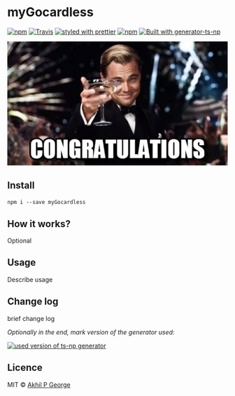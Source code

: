# myGocardless

[![npm](https://img.shields.io/npm/v/myGocardless.svg)](https://www.npmjs.com/package/myGocardless)
[![Travis](https://img.shields.io/travis/akhilpgeorge@gmail.com/https://github.com/akhilpgeorge/myGocardless.git.svg)](https://travis-ci.org/akhilpgeorge@gmail.com/https://github.com/akhilpgeorge/myGocardless.git)
[![styled with prettier](https://img.shields.io/badge/code_style-prettier-ff69b4.svg)](https://github.com/prettier/prettier)
[![npm](https://img.shields.io/npm/dt/myGocardless.svg)]()
[![Built with generator-ts-np](https://img.shields.io/badge/scaffolding-ts_np-2699ad.svg)](https://github.com/vajahath/generator-ts-np)

![](media/cong.jpg)

## Install

```
npm i --save myGocardless
```

## How it works?

Optional

## Usage

Describe usage

## Change log

brief change log

_Optionally in the end, mark version of the generator used:_

[![used version of ts-np generator](https://img.shields.io/badge/ts--np-v1.0.2-a5a5a5.svg?style=flat-square)](https://github.com/vajahath/generator-ts-np)

## Licence

MIT &copy; [Akhil P George](https://github.com/akhilpgeorge)
